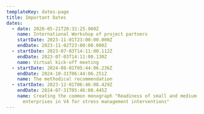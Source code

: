```yaml
---
templateKey: dates-page
title: Important Dates
dates:
  - date: 2020-05-21T20:32:25.960Z
    name: International Workshop of project partners
    startDate: 2023-11-01T23:00:00.000Z
    endDate: 2023-11-02T23:00:00.000Z
  - startDate: 2023-07-03T14:11:00.112Z
    endDate: 2023-07-03T14:11:00.130Z
    name: Virtual kick-off meeting
  - startDate: 2024-08-01T05:44:06.236Z
    endDate: 2024-10-31T06:44:06.251Z
    name: The methodical recommendation
  - startDate: 2023-12-01T06:46:08.429Z
    endDate: 2024-07-31T05:46:08.445Z
    name: Creating the common monograph "Readiness of small and medium-sized
      enterprises in V4 for stress management interventions"
---
```

